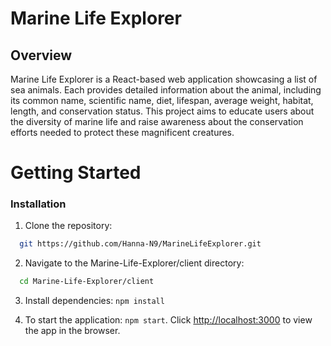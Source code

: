 # Marine Life Explorer

## Overview

Marine Life Explorer is a React-based web application showcasing a list of sea animals. Each provides detailed information about the animal, including its common name, scientific name, diet, lifespan, average weight, habitat, length, and conservation status. This project aims to educate users about the diversity of marine life and raise awareness about the conservation efforts needed to protect these magnificent creatures.

# Getting Started

### Installation

1. Clone the repository:

```sh
  git https://github.com/Hanna-N9/MarineLifeExplorer.git
```

2. Navigate to the Marine-Life-Explorer/client directory:

```sh
  cd Marine-Life-Explorer/client
```

3. Install dependencies: `npm install`

4. To start the application: `npm start`. Click [http://localhost:3000](http://localhost:3000) to view the app in the browser.
